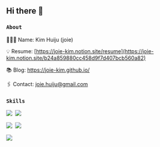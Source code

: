 ## Hi there 👋

### `About`

👩🏻‍💻 Name: Kim Huiju (joie)

💡 Resume: [https://joie-kim.notion.site/resume](https://joie-kim.notion.site/b24a859880cc458d9f7d407bcb560a82)

📚 Blog: https://joie-kim.github.io/

🖇 Contact: joie.huiju@gmail.com

### `Skills`

<img src="https://img.shields.io/badge/TypeScript-3178C6?style=flat&logo=TypeScript&logoColor=white" />&nbsp;
<img src="https://img.shields.io/badge/JavaScript-F7DF1E?style=flat&logo=TypeScript&logoColor=white" />&nbsp;

<img src="https://img.shields.io/badge/VueJS-4FC08D?style=flat&logo=React&logoColor=white" />&nbsp;
<img src="https://img.shields.io/badge/ReactJS-61DAFB?style=flat&logo=React&logoColor=white" />&nbsp;

<a href="https://hhpluscertificateofcompletion.oopy.io/">
  <img src="https://static.spartacodingclub.kr/hanghae99/plus/completion/badge_black.svg" />
</a>
